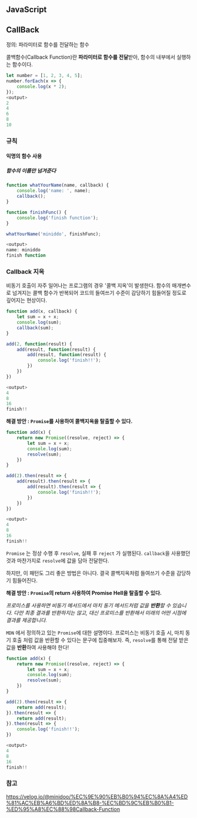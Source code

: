 ## JavaScript

## CallBack

정의: 파라미터로 함수를 전달하는 함수

콜백함수(Callback Function)란 **파라미터로 함수를 전달**받아, 함수의 내부에서 실행하는 함수이다.

```js
let number = [1, 2, 3, 4, 5];
number.forEach(x => {
    console.log(x * 2);
});
<output>
2
4
6
8
10
```

### 규칙

#### 익명의 함수 사용

##### 함수의 이름만 넘겨준다

```js
function whatYourName(name, callback) {
    console.log('name: ', name);
    callback();
}

function finishFunc() {
    console.log('finish function');
}

whatYourName('miniddo', finishFunc);

<output>
name: miniddo
finish function
```

### Callback 지옥

비동기 호출이 자주 일어나는 프로그램의 경우 '콜백 지옥'이 발생한다.
함수의 매개변수로 넘겨지는 콜백 함수가 반복되어 코드의 들여쓰기 수준이 감당하기 힘들어질 정도로 깊어지는 현상이다.

```js
function add(x, callback) {
    let sum = x + x;
    console.log(sum);
    callback(sum);
}

add(2, function(result) {
    add(result, function(result) {
        add(result, function(result) {
            console.log('finish!!');
        })
    })
})

<output>
4
8
16
finish!!
```

**해결 방안 : `Promise`를 사용하여 콜백지옥을 탈출할 수 있다.**

```js
function add(x) {
    return new Promise((resolve, reject) => {
        let sum = x + x;
        console.log(sum);
        resolve(sum);
    })
}

add(2).then(result => {
    add(result).then(result => {
        add(result).then(result => {
            console.log('finish!!');
        })
    })
})

<output>
4
8
16
finish!!
```

`Promise` 는 정상 수행 후 `resolve`, 실패 후 `reject` 가 실행된다.
`callback`을 사용했던 것과 마찬가지로 `resolve`에 값을 담아 전달한다.

하지만, 이 패턴도 그리 좋은 방법은 아니다. 결국 콜백지옥처럼 들여쓰기 수준을 감당하기 힘들어진다.

**해결 방안 : `Promise`의 return 사용하여 Promise Hell을 탈출할 수 있다.**

*프로미스를 사용하면 비동기 메서드에서 마치 동기 메서드처럼 값을 **반환**할 수 있습니다. 다만 최종 결과를 반환하지는 않고, 대신 프로미스를 반환해서 미래의 어떤 시점에 결과를 제공합니다.*

`MDN` 에서 정의하고 있는 `Promise`에 대한 설명이다.
프로미스는 비동기 호출 시, 마치 동기 호출 처럼 값을 반환할 수 있다는 문구에 집중해보자.
즉, `resolve`를 통해 전달 받은 값을 **반환**하여 사용해야 한다!

```js
function add(x) {
    return new Promise((resolve, reject) => {
        let sum = x + x;
        console.log(sum);
        resolve(sum);
    })
}

add(2).then(result => {
    return add(result);
}).then(result => {
    return add(result);
}).then(result => {
    console.log('finish!!');
})

<output>
4
8
16
finish!!
```



### 참고

https://velog.io/@minidoo/%EC%9E%90%EB%B0%94%EC%8A%A4%ED%81%AC%EB%A6%BD%ED%8A%B8-%EC%BD%9C%EB%B0%B1-%ED%95%A8%EC%88%98Callback-Function